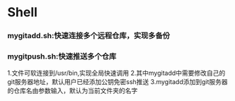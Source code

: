 # Shell

### mygitadd.sh:快速连接多个远程仓库，实现多备份
### mygitpush.sh:快速推送多个仓库

1.文件可软连接到/usr/bin,实现全局快速调用
2.其中mygitadd中需要修改自己的git服务器地址，默认用户已经添加公钥免密ssh推送
3.mygitadd添加到git服务器的仓库名由参数输入，默认为当前文件夹的名字
